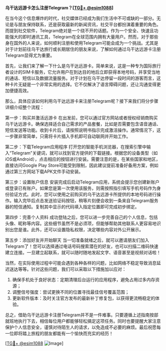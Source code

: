 **乌干达远游卡怎么注册Telegram？[[TG💪+ @esim1088](https://t.me/s/esim1088)]**

在当今这个信息爆炸的时代，社交媒体已经成为我们生活中不可或缺的一部分。无论是与朋友保持联系，还是获取最新的新闻资讯，社交平台都扮演着重要的角色。而提到社交软件，Telegram绝对是一个绕不开的话题。作为一个安全、快速且功能强大的即时通讯工具，Telegram在全球范围内拥有大量用户。然而，对于那些身在国外的人来说，如何顺利注册和使用Telegram可能会成为一个挑战。尤其是对于计划前往乌干达旅行或长期居住的朋友来说，了解如何通过乌干达远游卡注册Telegram显得尤为重要。

首先，让我们来了解一下什么是乌干达远游卡。简单来说，这是一种专为国际旅行者设计的SIM卡服务，它允许用户在到达目的地后立即获得本地号码，并享受当地的通话、短信以及数据流量服务。对于计划在乌干达停留一段时间的游客而言，这种卡片无疑是一个非常实用的选择。它不仅解决了语言障碍问题，还让沟通变得更加便捷高效。

那么，具体应该如何利用乌干达远游卡来注册Telegram呢？接下来我们将分步骤详细介绍整个流程：

第一步：购买并激活远游卡
在出发前，您可以通过官方网站或者授权经销商购买乌干达远游卡。确保选择适合自己需求的产品套餐，比如是否需要包含语音通话、短信发送等功能。收到卡片后，请按照说明书指示完成激活操作。通常情况下，这一步骤非常简单，只需将卡片插入手机即可自动联网并开始工作。

第二步：下载Telegram应用程序
打开您的智能手机浏览器，在搜索引擎中输入“Telegram”关键词，就可以找到官方提供的下载链接。根据您的设备类型（如iOS或Android），点击相应的按钮进行安装。需要注意的是，在某些国家和地区，直接访问Google Play Store可能受到限制，因此建议提前准备好备用方案，例如通过第三方网站下载APK文件手动安装。

第三步：设置账户信息
安装完成后启动Telegram应用，系统会提示您创建新账户或登录已有账户。如果您是第一次使用该服务，则需按照指引填写手机号码作为身份验证方式。此时，您可以使用之前购买的乌干达远游卡所提供的本地号码进行操作。输入完毕后点击发送验证码按钮，稍等片刻便会收到一条来自Telegram服务器的短信通知。复制其中显示的代码填入指定位置即可完成初步绑定。

第四步：完善个人资料
成功登陆之后，您可以进一步完善自己的个人信息，包括头像、昵称等内容。这些细节虽然不是必须项，但能够帮助其他联系人更容易地识别出您是谁。此外，还可以设置隐私权限，决定哪些内容对外公开展示。

第五步：添加好友并开始聊天
当一切准备就绪之后，就可以邀请朋友们加入Telegram了！您可以选择通过电话号码搜索潜在的好友，也可以扫描二维码快速建立连接。一旦建立起联系，就可以随时随地发起文字、语音甚至是视频对话啦！

当然，在实际使用过程中可能会遇到各种各样的问题，比如网络不稳定导致消息延迟送达等等。针对这些问题，我们可以采取以下措施加以应对：

1. 确保手机处于良好状态：定期清理后台运行的应用程序，避免占用过多内存资源；
2. 调整信号强度：尝试更换不同的位置寻找最佳信号覆盖范围；
3. 更新软件版本：及时关注官方发布的最新补丁修复包，以获得更流畅稳定的体验。

总之，借助乌干达远游卡注册Telegram并不是一件难事。只要遵循上述指南按部就班地执行下去，相信每位用户都能够轻松搞定这项任务。同时也要提醒大家注意保护个人信息安全，谨慎对待陌生人的请求，以免造成不必要的麻烦。最后祝愿每一位即将踏上旅程的朋友都能有一个愉快而充实的经历！

[[TG💪+ @esim1088](https://t.me/s/esim1088) ![Image](https://i.postimg.cc/4NQfJmqS/Snipaste-2025-05-13-00-14-12.png)]
